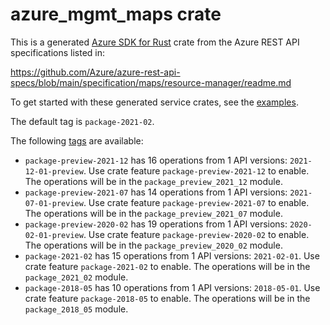 # azure_mgmt_maps crate

This is a generated [Azure SDK for Rust](https://github.com/Azure/azure-sdk-for-rust) crate from the Azure REST API specifications listed in:

https://github.com/Azure/azure-rest-api-specs/blob/main/specification/maps/resource-manager/readme.md

To get started with these generated service crates, see the [examples](https://github.com/Azure/azure-sdk-for-rust/blob/main/services/README.md#examples).

The default tag is `package-2021-02`.

The following [tags](https://github.com/Azure/azure-sdk-for-rust/blob/main/services/tags.md) are available:

- `package-preview-2021-12` has 16 operations from 1 API versions: `2021-12-01-preview`. Use crate feature `package-preview-2021-12` to enable. The operations will be in the `package_preview_2021_12` module.
- `package-preview-2021-07` has 14 operations from 1 API versions: `2021-07-01-preview`. Use crate feature `package-preview-2021-07` to enable. The operations will be in the `package_preview_2021_07` module.
- `package-preview-2020-02` has 19 operations from 1 API versions: `2020-02-01-preview`. Use crate feature `package-preview-2020-02` to enable. The operations will be in the `package_preview_2020_02` module.
- `package-2021-02` has 15 operations from 1 API versions: `2021-02-01`. Use crate feature `package-2021-02` to enable. The operations will be in the `package_2021_02` module.
- `package-2018-05` has 10 operations from 1 API versions: `2018-05-01`. Use crate feature `package-2018-05` to enable. The operations will be in the `package_2018_05` module.